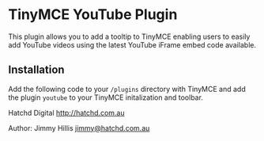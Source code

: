 TinyMCE YouTube Plugin
======================

This plugin allows you to add a tooltip to TinyMCE enabling users to easily
add YouTube videos using the latest YouTube iFrame embed code available.

## Installation

Add the following code to your `/plugins` directory with TinyMCE and add the
plugin `youtube` to your TinyMCE initalization and toolbar.

Hatchd Digital <http://hatchd.com.au>

Author: Jimmy Hillis <jimmy@hatchd.com.au>
